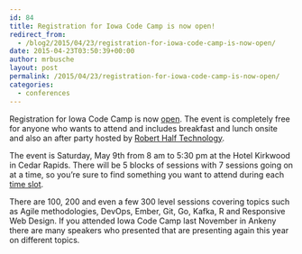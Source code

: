 ```yaml
---
id: 84
title: Registration for Iowa Code Camp is now open!
redirect_from:
  - /blog2/2015/04/23/registration-for-iowa-code-camp-is-now-open/
date: 2015-04-23T03:50:39+00:00
author: mrbusche
layout: post
permalink: /2015/04/23/registration-for-iowa-code-camp-is-now-open/
categories:
  - conferences
---
```


Registration for Iowa Code Camp is now [open](https://www.iowacodecamp.com/attendee/register). The event is completely free for anyone who wants to attend and includes breakfast and lunch onsite and also an after party hosted by [Robert Half Technology](https://www.roberthalf.com/technology/).

The event is Saturday, May 9th from 8 am to 5:30 pm at the Hotel Kirkwood in Cedar Rapids. There will be 5 blocks of sessions with 7 sessions going on at a time, so you&#8217;re sure to find something you want to attend during each [time slot](https://www.iowacodecamp.com/session/schedule).

There are 100, 200 and even a few 300 level sessions covering topics such as Agile methodologies, DevOps, Ember, Git, Go, Kafka, R and Responsive Web Design. If you attended Iowa Code Camp last November in Ankeny there are many speakers who presented that are presenting again this year on different topics.
